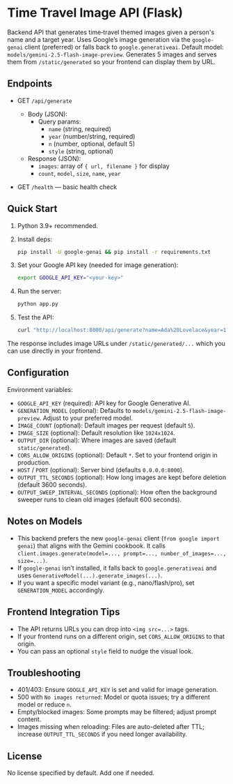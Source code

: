 # Time Travel Image API (Flask)

Backend API that generates time‑travel themed images given a person's name and a target year. Uses Google’s image generation via the `google-genai` client (preferred) or falls back to `google.generativeai`. Default model: `models/gemini-2.5-flash-image-preview`. Generates 5 images and serves them from `/static/generated` so your frontend can display them by URL.

## Endpoints

- GET `/api/generate`
  - Body (JSON):
    - Query params:
      - `name` (string, required)
      - `year` (number/string, required)
      - `n` (number, optional, default 5)
      - `style` (string, optional)
  - Response (JSON):
    - `images`: array of `{ url, filename }` for display
    - `count`, `model`, `size`, `name`, `year`

- GET `/health` — basic health check

## Quick Start

1. Python 3.9+ recommended.
2. Install deps:

   ```bash
   pip install -U google-genai && pip install -r requirements.txt
   ```

3. Set your Google API key (needed for image generation):

   ```bash
   export GOOGLE_API_KEY="<your-key>"
   ```

4. Run the server:

   ```bash
   python app.py
   ```

5. Test the API:

   ```bash
   curl "http://localhost:8000/api/generate?name=Ada%20Lovelace&year=1850&n=5"
   ```

The response includes image URLs under `/static/generated/...` which you can use directly in your frontend.

## Configuration

Environment variables:

- `GOOGLE_API_KEY` (required): API key for Google Generative AI.
- `GENERATION_MODEL` (optional): Defaults to `models/gemini-2.5-flash-image-preview`. Adjust to your preferred model.
- `IMAGE_COUNT` (optional): Default images per request (default `5`).
- `IMAGE_SIZE` (optional): Default resolution like `1024x1024`.
- `OUTPUT_DIR` (optional): Where images are saved (default `static/generated`).
- `CORS_ALLOW_ORIGINS` (optional): Default `*`. Set to your frontend origin in production.
- `HOST` / `PORT` (optional): Server bind (defaults `0.0.0.0:8000`).
- `OUTPUT_TTL_SECONDS` (optional): How long images are kept before deletion (default 3600 seconds).
- `OUTPUT_SWEEP_INTERVAL_SECONDS` (optional): How often the background sweeper runs to clean old images (default 600 seconds).

## Notes on Models

- This backend prefers the new `google-genai` client (`from google import genai`) that aligns with the Gemini cookbook. It calls `client.images.generate(model=..., prompt=..., number_of_images=..., size=...)`.
- If `google-genai` isn’t installed, it falls back to `google.generativeai` and uses `GenerativeModel(...).generate_images(...)`.
- If you want a specific model variant (e.g., nano/flash/pro), set `GENERATION_MODEL` accordingly.

## Frontend Integration Tips

- The API returns URLs you can drop into `<img src=...>` tags.
- If your frontend runs on a different origin, set `CORS_ALLOW_ORIGINS` to that origin.
- You can pass an optional `style` field to nudge the visual look.

## Troubleshooting

- 401/403: Ensure `GOOGLE_API_KEY` is set and valid for image generation.
- 500 with `No images returned`: Model or quota issues; try a different model or reduce `n`.
- Empty/blocked images: Some prompts may be filtered; adjust prompt content.
- Images missing when reloading: Files are auto-deleted after TTL; increase `OUTPUT_TTL_SECONDS` if you need longer availability.

## License

No license specified by default. Add one if needed.
